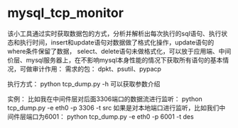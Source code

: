 # mysql_tcp_monitor

该小工具通过实时获取数据包的方式，分析并解析出每次执行的sql语句、执行状态和执行时间，insert和update语句对数据做了格式化操作，update语句的where条件保留了数据，
select、delete语句未做格式化，可以放于应用端、中间价层、mysql服务器上，在不影响mysql本身性能的情况下获取所有语句的基本情况，可做审计作用：
需求的包：
    dpkt、psutil、pypacp

执行方式：
    python tcp_dump.py -h 可以获取参数介绍

实例：
    比如我在中间件层对后面3306端口的数据流进行监听： python tcp_dump.py -e eth0 -p 3306 -t src
    如果是对本地端口进行监听，比如我们中间件层端口为6001： python tcp_dump.py -e eth0 -p 6001 -t des
